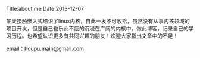 Title:about me
Date:2013-12-07

某天接触嵌入式结识了linux内核，自此一发不可收拾，虽然没有从事内核领域的项目开发，但是自己也乐此不疲的沉浸在广阔的内核中，做此博客，记录自己的学习历程。也希望认识更多有共同兴趣的朋友！欢迎大家指出文章中的不足！

email：houpu.main@gmail.com





